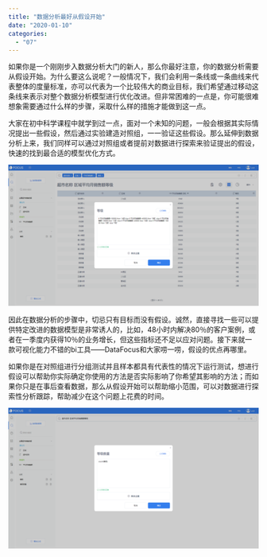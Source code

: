 ```yaml
---
title: "数据分析最好从假设开始"
date: "2020-01-10"
categories: 
  - "07"
---
```


如果你是一个刚刚步入数据分析大门的新人，那么你最好注意，你的数据分析需要从假设开始。为什么要这么说呢？一般情况下，我们会利用一条线或一条曲线来代表整体的度量标准，亦可以代表为一个比较伟大的商业目标，我们希望通过移动这条线来表示对整个数据分析模型进行优化改进。但非常困难的一点是，你可能很难想象需要通过什么样的步骤，采取什么样的措施才能做到这一点。

大家在初中科学课程中就学到过一点，面对一个未知的问题，一般会根据其实际情况提出一些假设，然后通过实验建造对照组，一一验证这些假设。那么延伸到数据分析上来，我们同样可以通过对照组或者提前对数据进行探索来验证提出的假设，快速的找到最合适的模型优化方式。

![](images/word-image-54.png)

因此在数据分析的步骤中，切忌只有目标而没有假设。诚然，直接寻找一些可以提供特定改进的数据模型是非常诱人的，比如，48小时内解决80％的客户案例，或者在一季度内获得10％的业务增长，但这些指标还不足以应对问题。接下来就一款可视化能力不错的bi工具——DataFocus和大家唠一唠，假设的优点再哪里。

如果你是在对照组进行分组测试并且样本都具有代表性的情况下运行测试，想进行假设可以帮助你实际确定你使用的方法是否实际影响了你希望其影响的方法；而如果你只是在事后查看数据，那么从假设开始可以帮助缩小范围，可以对数据进行探索性分析跟踪，帮助减少在这个问题上花费的时间。

![](images/word-image-55.png)
